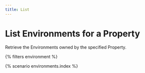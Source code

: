 ```yaml
---
title: List
---
```


# List Environments for a Property

Retrieve the Environments owned by the specified Property.

{% filters environment %}

{% scenario environments.index %}

